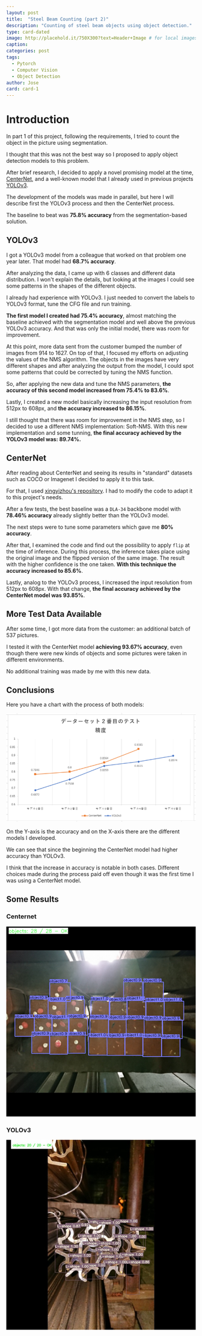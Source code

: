```yaml
---
layout: post
title:  "Steel Beam Counting (part 2)"
description: "Counting of steel beam objects using object detection."
type: card-dated
image: http://placehold.it/750X300?text=Header+Image # for local images, place in /assets/img/posts/
caption: 
categories: post
tags: 
  - Pytorch
  - Computer Vision
  - Object Detection
author: Jose
card: card-1
---
```


# Introduction

In part 1 of this project, following the requirements, I tried to count the object in the picture using segmentation.

I thought that this was not the best way so I proposed to apply object detection models to this problem.

After brief research, I decided to apply a novel promising model at the time, [CenterNet](https://github.com/xingyizhou/CenterNet), and a well-known model that I already used in previous projects [YOLOv3](https://github.com/AlexeyAB/darknet).

The development of the models was made in parallel, but here I will describe first the YOLOv3 process and then the CenterNet process.

The baseline to beat was **75.8% accuracy** from the segmentation-based solution.

## YOLOv3

I got a YOLOv3 model from a colleague that worked on that problem one year later. That model had **68.7% accuracy**.

After analyzing the data, I came up with 6 classes and different data distribution. I won't explain the details, but looking at the images I could see some 
patterns in the shapes of the different objects.

I already had experience with YOLOv3. I just needed to convert the labels to YOLOv3 format, tune the CFG file and run training.

**The first model I created had 75.4% accuracy**, almost matching the baseline achieved with the segmentation model and well above the previous YOLOv3 accuracy. 
And that was only the initial model, there was room for improvement.

At this point, more data sent from the customer bumped the number of images from 914 to 1627. 
On top of that, I focused my efforts on adjusting the values of the NMS algorithm. 
The objects in the images have very different shapes and after analyzing the output from the model,
I could spot some patterns that could be corrected by tuning the NMS function.

So, after applying the new data and tune the NMS parameters, **the accuracy of this second model increased from 75.4% to 83.6%**.

Lastly, I created a new model basically increasing the input resolution from 512px to 608px, and **the accuracy increased to 86.15%**.

I still thought that there was room for improvement in the NMS step, so I decided to use a different NMS implementation: Soft-NMS.
With this new implementation and some tunning, **the final accuracy achieved by the YOLOv3 model was: 89.74%.**

## CenterNet

After reading about CenterNet and seeing its results in "standard" datasets such as COCO or Imagenet I decided to apply it to this task.

For that, I used [xingyizhou's repository](https://github.com/xingyizhou/CenterNet). I had to modify the code to adapt it to this project's needs.

After a few tests, the best baseline was a `DLA-34` backbone model with **78.46% accuracy** already slightly better than the YOLOv3 model.

The next steps were to tune some parameters which gave me **80% accuracy**. 

After that, I examined the code and find out the possibility to apply `flip` at the time of inference. During this process, the inference takes place 
using the original image and the flipped version of the same image. The result with the higher confidence is the one taken. 
**With this technique the accuracy increased to 85.6%**.

Lastly, analog to the YOLOv3 process, I increased the input resolution from 512px to 608px.
With that change, **the final accuracy achieved by the CenterNet model was 93.85%**.

## More Test Data Available

After some time, I got more data from the customer: an additional batch of 537 pictures. 

I tested it with the CenterNet model **achieving 93.67% accuracy**, even though there were new kinds of objects and some 
pictures were taken in different environments.

No additional training was made by me with this new data.

## Conclusions

Here you have a chart with the process of both models:

![Graph comparison](/assets/img/posts/beam_counting_p2/steel_graph.png)

On the Y-axis is the accuracy and on the X-axis there are the different models I developed.

We can see that since the beginning the CenterNet model had higher accuracy than YOLOv3. 

I think that the increase in accuracy is notable in both cases. 
Different choices made during the process paid off even though it was the first time I was using a CenterNet model. 

## Some Results

### Centernet

![CenterNet](/assets/img/posts/beam_counting_p2/CenterNet_steel_1.png)

### YOLOv3

![YOLOv3](/assets/img/posts/beam_counting_p2/YOLOv3_steel_1.png)